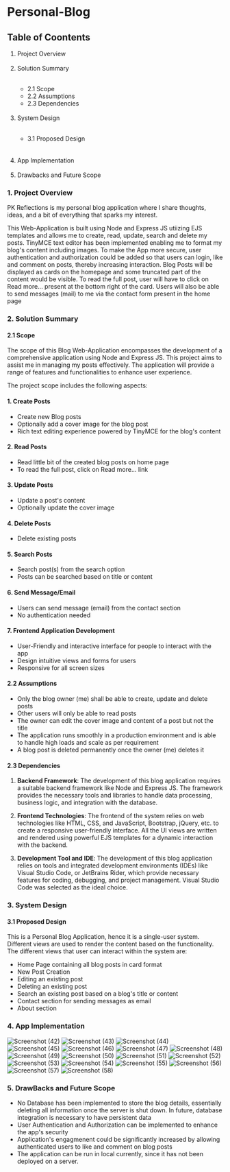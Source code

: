 # Personal-Blog

## Table of Coontents
<ol>
<li>Project Overview</li>
<br/>
<li>Solution Summary</li>
<br/>
<ul>
  <li>2.1 Scope</li>
  <li>2.2 Assumptions</li>
  <li>2.3 Dependencies</li>
</ul>
<br/>
<li>System Design</li>
<br/>
<ul>
<li>3.1 Proposed Design</li>
</ul>
<br/>
</ul>
<br/>
<li>App Implementation</li>
<br/>
<li>Drawbacks and Future Scope</li>
</ol>

### 1. Project Overview
PK Reflections is my personal blog application where I share thoughts, ideas, and a bit of everything that sparks my interest.

This Web-Application is built using Node and Express JS utiizing EJS templates and allows me to create, read, update, search and delete my posts. TinyMCE text editor has been implemented enabling me to format my blog's content including images. To make the App more secure, user authentication and authorization could be added so that users can login, like and comment on posts, thereby increasing interaction. Blog Posts will be displayed as cards on the homepage and some truncated part of the content would be visible. To read the full post, user will have to click on Read more... present at the bottom right of the card. Users will also be able to send messages (mail) to me via the contact form present in the home page

### 2. Solution Summary

#### 2.1 Scope
The scope of this Blog Web-Application encompasses the development of a comprehensive application using Node and Express JS. This project aims to assist me in managing my posts effectively. The application will provide a range of features and functionalities to enhance user experience.

The project scope includes the following aspects:

#### 1. Create Posts
* Create new Blog posts
* Optionally add a cover image for the blog post
* Rich text editing experience powered by TinyMCE for the blog's content

#### 2. Read Posts
* Read little bit of the created blog posts on home page
* To read the full post, click on Read more... link

#### 3. Update Posts
* Update a post's content
* Optionally update the cover image

#### 4. Delete Posts
* Delete existing posts

#### 5. Search Posts
* Search post(s) from the search option
* Posts can be searched based on title or content

#### 6. Send Message/Email
* Users can send message (email) from the contact section
* No authentication needed

#### 7. Frontend Application Development
* User-Friendly and interactive interface for people to interact with the app
* Design intuitive views and forms for users
* Responsive for all screen sizes

#### 2.2 Assumptions
* Only the blog owner (me) shall be able to create, update and delete posts
* Other users will only be able to read posts
* The owner can edit the cover image and content of a post but not the title
* The application runs smoothly in a production environment and is able to handle high loads and scale as per requirement
* A blog post is deleted permanently once the owner (me) deletes it

#### 2.3 Dependencies

1. **Backend Framework**: The development of this blog application requires a suitable backend framework like Node and Express JS. The framework provides the necessary tools and libraries to handle data processing, business logic, and integration with the database.

2. **Frontend Technologies**: The frontend of the system relies on web technologies like HTML, CSS, and JavaScript, Bootstrap, jQuery, etc. to create a responsive user-friendly interface. All the UI views are written and rendered using powerful EJS templates for a dynamic interaction with the backend.

3. **Development Tool and IDE**: The development of this blog application relies on tools and integrated development environments (IDEs) like Visual Studio Code, or JetBrains Rider, which provide necessary features for coding, debugging, and project management. Visual Studio Code was selected as the ideal choice.

### 3. System Design

#### 3.1 Proposed Design

This is a Personal Blog Application, hence it is a single-user system. Different views are used to render the content based on the functionality. The different views that user can interact within the system are:

* Home Page containing all blog posts in card format
* New Post Creation
* Editing an existing post
* Deleting an existing post
* Search an existing post based on a blog's title or content
* Contact section for sending messages as email
* About section 

### 4. App Implementation
![Screenshot (42)](https://github.com/user-attachments/assets/84ba3eb8-46de-41a1-a6a5-ec93a1e2dd6d)
![Screenshot (43)](https://github.com/user-attachments/assets/c4a48a81-30d5-4caa-9996-32ff43d63eb9)
![Screenshot (44)](https://github.com/user-attachments/assets/f6d381c1-8032-41dc-9b44-6798f8842b4a)
![Screenshot (45)](https://github.com/user-attachments/assets/2de0fb25-638d-4c29-b40d-e28cca61876b)
![Screenshot (46)](https://github.com/user-attachments/assets/b133f245-64fa-432a-8d7a-bd7db27f7f80)
![Screenshot (47)](https://github.com/user-attachments/assets/125892a9-a83a-45a1-8f1a-5c7631162d68)
![Screenshot (48)](https://github.com/user-attachments/assets/56c7bd81-b1e1-428e-9322-7ac7032abe21)
![Screenshot (49)](https://github.com/user-attachments/assets/01a0d080-feaf-46fd-b544-0e6b18562df4)
![Screenshot (50)](https://github.com/user-attachments/assets/57756f5e-93af-4aeb-aaab-272c52e47a34)
![Screenshot (51)](https://github.com/user-attachments/assets/15d900ce-bb62-46b2-829b-814dcca8f638)
![Screenshot (52)](https://github.com/user-attachments/assets/3afda147-1d53-411c-a604-0c4a76afa409)
![Screenshot (53)](https://github.com/user-attachments/assets/5a586113-2b3d-4e91-ab56-714a0ffee3bf)
![Screenshot (54)](https://github.com/user-attachments/assets/71f98972-bb92-438a-9f08-0563e22f629c)
![Screenshot (55)](https://github.com/user-attachments/assets/93e540c9-b11d-49ab-a97c-3a4a17ecd0ed)
![Screenshot (56)](https://github.com/user-attachments/assets/be45c6b0-8993-4479-9b61-fd0f6a076546)
![Screenshot (57)](https://github.com/user-attachments/assets/534f7e76-d622-4486-b03a-8139de1bdc50)
![Screenshot (58)](https://github.com/user-attachments/assets/5d214445-1e59-4da0-83a8-35bcd71ab4da)

### 5. DrawBacks and Future Scope

* No Database has been implemented to store the blog details, essentially deleting all information once the server is shut down. In future, database integration is necessary to have persistent data
* User Authentication and Authorization can be implemented to enhance the app's security
* Application's engagmenent could be significantly increased by allowing authenticated users to like and comment on blog posts
* The application can be run in local currently, since it has not been deployed on a server.